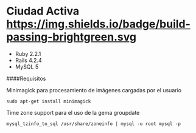 # Ciudad Activa https://img.shields.io/badge/build-passing-brightgreen.svg

* Ruby 2.2.1
* Rails 4.2.4
* MySQL 5




####Requisitos

Minimagick para procesamiento de imágenes cargadas por el usuario
	
	sudo apt-get install minimagick

Time zone support para el uso de la gema groupdate
	
	mysql_tzinfo_to_sql /usr/share/zoneinfo | mysql -u root mysql -p